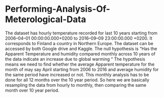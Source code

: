 # Performing-Analysis-Of-Meterological-Data
The dataset has hourly temperature recorded for last 10 years starting from 2006–04–01 00:00:00.000+0200 to 2016–09–09 23:00:00.000 +0200. It corresponds to Finland a country in Northern Europe. The dataset can be accessed by both Google drive and Kaggle.
The null hypothesis is “Has the Apparent Temperature and humidity compared monthly across 10 years of the data indicate an increase due to global warming “
The hypothesis means we need to find whether the average Apparent temperature for the month of may say April starting from 2006 to 2016 and average humidity for the same period have increased or not. This monthly analysis has to be done for all 12 months over the 10 year period. So here we are basically resampling the data from hourly to monthly, then comparing the same month over 10 year period.
